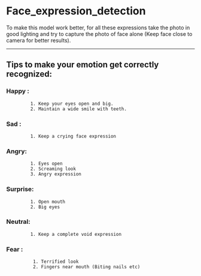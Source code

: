 # Face_expression_detection
To make this model work better, for all these expressions take the photo in good lighting and try to 
capture the photo of face alone (Keep face close to camera for better results).

-----------------------------------------------------------------------------------------------------
Tips to make your emotion get correctly recognized:
-----------------------------------------------------------------------------------------------------
### Happy : 
             1. Keep your eyes open and big.
             2. Maintain a wide smile with teeth.

### Sad :
             1. Keep a crying face expression
             
### Angry:  
             1. Eyes open 
             2. Screaming look
             3. Angry expression

### Surprise:
             1. Open mouth 
             2. Big eyes

### Neutral:     
             1. Keep a complete void expression

### Fear :     
              1. Terrified look
              2. Fingers near mouth (Biting nails etc)

